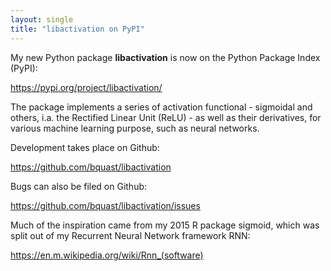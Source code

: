 ```yaml
---
layout: single
title: "libactivation on PyPI"
---
```


My new Python package **libactivation** is now on the Python Package Index (PyPI):

<https://pypi.org/project/libactivation/>

The package implements a series of activation functional - sigmoidal and others, i.a. the Rectified Linear Unit (ReLU) - as well as their derivatives, for various machine learning purpose, such as neural networks.

Development takes place on Github:

<https://github.com/bquast/libactivation>

Bugs can also be filed on Github:

<https://github.com/bquast/libactivation/issues>

Much of the inspiration came from my 2015 R package sigmoid, which was split out of my Recurrent Neural Network framework RNN:

<https://en.m.wikipedia.org/wiki/Rnn_(software)>
